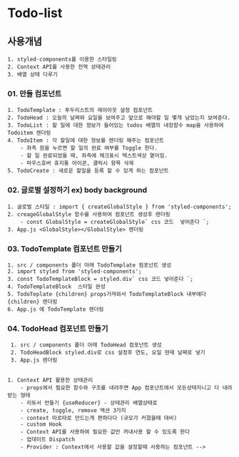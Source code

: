 # Todo-list
## 사용개념
    1. styled-components를 이용한 스타일링
    2. Context API를 사용한 전역 상태관리
    3. 배열 상태 다루기
   
### 01. 만들 컴포넌트 
    1. TodoTemplate : 투두리스트의 레이아웃 설정 컴포넌트 
    2. TodoHead : 오늘의 날짜와 요일을 보여주고 앞으로 해야할 일 몇개 남았는지 보여준다.
    3. TodoList : 할 일에 대한 정보가 들어있는 todos 배열의 내장함수 map을 사용하여 Todoitem 렌더링
    4. TodoItem : 각 할일에 대한 정보를 렌더링 해주는 컴포넌트
        - 좌측 원을 누르면 할 일의 완료 여부를 Toggle 한다.
        - 할 일 완료되었을 때, 좌측에 체크표시 텍스트색상 옅어짐.
        - 마우스호버 휴지통 아이콘, 클릭시 항목 삭제
    5. TodoCreate : 새로운 할일을 등록 할 수 있게 하는 컴포넌트 

### 02. 글로벌 설정하기 ex) body background
    1. 글로벌 스타일 : import { createGlobalStyle } from 'styled-components';
    2. creageGlobalStyle 함수를 사용하여 컴포넌트 생성후 렌더링 
        - const GlobalStyle = createGlobalStyle` css 코드  넣어준다 `;
    3. App.js <GlobalStyle></GlobalStyle> 렌더링

### 03. TodoTemplate 컴포넌트 만들기
    1. src / components 폴더 아래 TodoTemplate 컴포넌트 생성
    2. import styled from 'styled-components'; 
    3. const TodoTemplateBlock = styled.div` css 코드 넣어준다 `;
    4. TodoTemplateBlock  스타일 완성
    5. TodoTeplate {children} props가져와서 TodoTemplateBlock 내부에다 {children} 렌더링
    6. App.js 에 TodoTemplate 렌더링


### 04. TodoHead 컴포넌트 만들기
     1. src / components 폴더 아래 TodoHead 컴포넌트 생성
     2. TodoHeadBlock styled.div로 css 설정후 연도, 요일 현재 날짜로 넣기
     3. App.js 렌더링
   
  
    1. Context API 활용한 상태관리 
        - props에서 필요한 함수와 구조를 내려주면 App 컴포넌트에서 모든상태지니고 다 내려받는 형태
        - 리듀서 만들기 {useReducer} - 상태관리 배열상태로
        - create, toggle, remove 액션 3가지
        - context 따로따로 만드는게 편하다다 (규모가 커졌을때 대비)
        - custom Hook
        - Context API를 사용하여 필요한 값만 꺼내사용 할 수 있도록 한다 
        - 업데이트 Dispatch
        - Provider : Context에서 사용할 값을 설정할때 사용하는 컴포넌트 -->